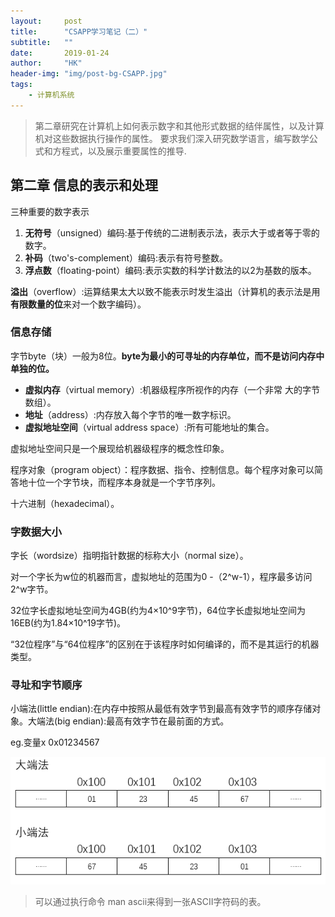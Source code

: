 ```yaml
---
layout:     post
title:      "CSAPP学习笔记（二）"
subtitle:   ""
date:       2019-01-24
author:     "HK"
header-img: "img/post-bg-CSAPP.jpg"
tags:
    - 计算机系统
---
```


>第二章研究在计算机上如何表示数字和其他形式数据的结伴属性，以及计算机对这些数据执行操作的属性。
>要求我们深入研究数学语言，编写数学公式和方程式，以及展示重要属性的推导.

## 第二章 信息的表示和处理

三种重要的数字表示
1. **无符号**（unsigned）编码:基于传统的二进制表示法，表示大于或者等于零的数字。
2. **补码**（two's-complement）编码:表示有符号整数。
3. **浮点数**（floating-point）编码:表示实数的科学计数法的以2为基数的版本。

**溢出**（overflow）:运算结果太大以致不能表示时发生溢出（计算机的表示法是用**有限数量的位**来对一个数字编码）。

### 信息存储

字节byte（块）一般为8位。**byte为最小的可寻址的内存单位，而不是访问内存中单独的位。**

- **虚拟内存**（virtual memory）:机器级程序所视作的内存（一个非常 大的字节数组）。
- **地址**（address）:内存放入每个字节的唯一数字标识。
- **虚拟地址空间**（virtual address space）:所有可能地址的集合。

虚拟地址空间只是一个展现给机器级程序的概念性印象。

程序对象（program object）：程序数据、指令、控制信息。每个程序对象可以简答地十位一个字节块，而程序本身就是一个字节序列。

十六进制（hexadecimal）。

### 字数据大小

字长（wordsize）指明指针数据的标称大小（normal size）。

对一个字长为w位的机器而言，虚拟地址的范围为0 -（2^w-1），程序最多访问2^w字节。

32位字长虚拟地址空间为4GB(约为4×10^9字节)，64位字长虚拟地址空间为16EB(约为1.84×10^19字节)。

“32位程序”与“64位程序”的区别在于该程序时如何编译的，而不是其运行的机器类型。

### 寻址和字节顺序

小端法(little endian):在内存中按照从最低有效字节到最高有效字节的顺序存储对象。大端法(big endian):最高有效字节在最前面的方式。

eg.变量x 0x01234567

![img](https://github.com/Hkaren78/Hkaren78.github.io/raw/master/img/in-post/CSAPP2/post-bg-endian.png)

> 可以通过执行命令 man ascii来得到一张ASCII字符码的表。
